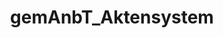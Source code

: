 ---
title: gemAnbT_Aktensystem
linkTitle: gemAnbT_Aktensystem
description: >
  Anbieter Aktensystem
---